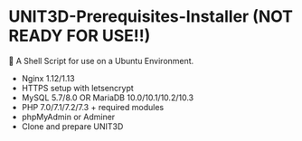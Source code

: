 # UNIT3D-Prerequisites-Installer (NOT READY FOR USE!!)
:rocket: A Shell Script for use on a Ubuntu Environment.


* Nginx 1.12/1.13
* HTTPS setup with letsencrypt
* MySQL 5.7/8.0 OR MariaDB 10.0/10.1/10.2/10.3
* PHP 7.0/7.1/7.2/7.3 + required modules
* phpMyAdmin or Adminer
* Clone and prepare UNIT3D
